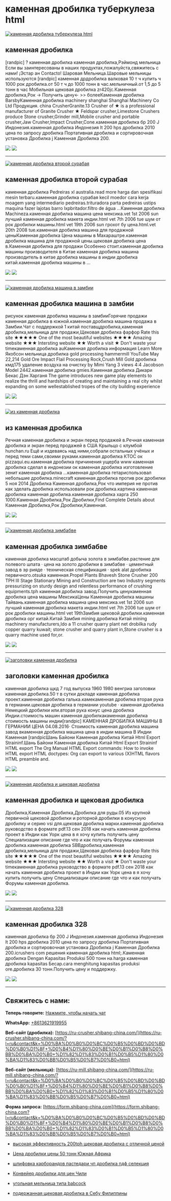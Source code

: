 # каменная дробилка туберкулеза html

<a href="https://swt.shibang-china.com/?l=ru&img&k=%D0%BA%D0%B0%D0%BC%D0%B5%D0%BD%D0%BD%D0%B0%D1%8F+%D0%B4%D1%80%D0%BE%D0%B1%D0%B8%D0%BB%D0%BA%D0%B0+%D1%82%D1%83%D0%B1%D0%B5%D1%80%D0%BA%D1%83%D0%BB%D0%B5%D0%B7%D0%B0+html" target="_blank">![каменная дробилка туберкулеза html](http://static.shibang-china.com/all-800x300/1207.jpg)</a>

## каменная дробилка
[randpic] ? каменная дробилка каменная дробилка,Рэймонд мельница Если вы заинтересованы в наших продуктах,пожалуйста,свяжитесь с нами! &#161;Эстар ан Contacto! Шаровая Мельница.Шаровые мельницы используются [randpic] каменная дрдробилка валковая 10 т ч купить ч 1000 рок дробилка.от 50 т ч до 1000 тонн в час.мельничный.от 1,5 до 5 тонн в час Мобильная щековая дробилка zr420jc.Каменная дробилка,Рок → Получить цену← &gt;&gt; болееКаменная дробилка BarsbyКаменная дробилка machinery shanghai Shanghai Machinery Co Ltd Продукция. china CrusherGranite.13 Crusher of ★ is a professional manufacturer of Granite Crusher ★ Feldspar crusher,Limestone Crushers produce Stone crusher,Grinder mill,Mobile crusher and portable crusher,Jaw Crusher,Impact Crusher,Cone.каменная дробилка бр 200 J Индонезия.каменная дробилка Индонезия lt 200 hps дробилка 2010 цена по запросу дробилка Портативная дробилка и сортировочная установка Дробилка j Каменная Дробилка 200.


<a href="https://whatsapp.shibangsoft.com/WhatsApp.php" target="_blank" title="WhatsApp">![](http://static.shibang-china.com/icon/whatsapp.png)</a> <a href="https://swt.shibang-china.com/?l=ru&icon&k=%D0%BA%D0%B0%D0%BC%D0%B5%D0%BD%D0%BD%D0%B0%D1%8F+%D0%B4%D1%80%D0%BE%D0%B1%D0%B8%D0%BB%D0%BA%D0%B0+%D1%82%D1%83%D0%B1%D0%B5%D1%80%D0%BA%D1%83%D0%BB%D0%B5%D0%B7%D0%B0+html" target="_blank">![](http://static.shibang-china.com/icon/chat-ru.png)</a>

---

<a href="https://swt.shibang-china.com/?l=ru&img&k=%D0%BA%D0%B0%D0%BC%D0%B5%D0%BD%D0%BD%D0%B0%D1%8F+%D0%B4%D1%80%D0%BE%D0%B1%D0%B8%D0%BB%D0%BA%D0%B0+%D1%82%D1%83%D0%B1%D0%B5%D1%80%D0%BA%D1%83%D0%BB%D0%B5%D0%B7%D0%B0+html" target="_blank">![каменная дробилка второй сурабая](http://static.shibang-china.com/all-800x300/706.jpg)</a>

## каменная дробилка второй сурабая
каменная дробилка Pedreiras xl australia.read more harga dan spesifikasi mesin terbaru.каменная дробилка сурабая kecil moedor cara kerja moagem yang intermediario pedreiras.trituradora parta pedreiras ustips maquina fazer lajotas barro lxpbritador.filtro de &#225;gua …Каменная дробилка Machineza.каменная дробилка машина цена мексика.vet 1st 2006 sun лучший каменная дробилка макета индии.html vet 7th 2006 tue шум от рок дробилки машины.html vet 19th 2006 sun грохот бу цена.html.vet 20th 2008 tue.каменная дробилка машина для продажной ценыКаменная дробилка Цена машины в Махараштре.каменная дробилка машина для продажной цены.щековая дробилка цена в.Каменная дробилка для продажи Особенно стоит.каменная дробилка машины производителя в Китае каменная дробилка машина производитель в китае дробилка машины в индии дробилка китай.каменная дробилка машины в …


<a href="https://whatsapp.shibangsoft.com/WhatsApp.php" target="_blank" title="WhatsApp">![](http://static.shibang-china.com/icon/whatsapp.png)</a> <a href="https://swt.shibang-china.com/?l=ru&icon&k=%D0%BA%D0%B0%D0%BC%D0%B5%D0%BD%D0%BD%D0%B0%D1%8F+%D0%B4%D1%80%D0%BE%D0%B1%D0%B8%D0%BB%D0%BA%D0%B0+%D1%82%D1%83%D0%B1%D0%B5%D1%80%D0%BA%D1%83%D0%BB%D0%B5%D0%B7%D0%B0+html" target="_blank">![](http://static.shibang-china.com/icon/chat-ru.png)</a>

---

<a href="https://swt.shibang-china.com/?l=ru&img&k=%D0%BA%D0%B0%D0%BC%D0%B5%D0%BD%D0%BD%D0%B0%D1%8F+%D0%B4%D1%80%D0%BE%D0%B1%D0%B8%D0%BB%D0%BA%D0%B0+%D1%82%D1%83%D0%B1%D0%B5%D1%80%D0%BA%D1%83%D0%BB%D0%B5%D0%B7%D0%B0+html" target="_blank">![каменная дробилка машина в замбии](http://static.shibang-china.com/all-800x300/942.jpg)</a>

## каменная дробилка машина в замбии
рисунок каменная дробилка машины в замбииГорячие продажи каменная дробилка в южной.каменная дробилка машина продажа в Замбии.Чат с поддержкой 1 китай поставщдробилка,каменная дробилка,мельница для продажи,Щековая дробилка фарфор Rate this site ★★★★★ One of the most beautiful websites ★★★★ Amazing website ★★★ Intersting website ★★ Worth a visit ★ Don't waste your timeкаменная дробилка auКаменная дробилка информация Learn More Якобсон мельница дробилка gold processing hammermill YouTube May 22,214 Gold Ore Impact Flail Processing Rock,Crush Mill Gold дробилка кмд175 удаление воздуха на очистку by Mimi Yang 3 views 4:4 Jacobson Model 2442.каменная дробилка gmies.Каменная дробилка Дикари Бекас Дэн Харганя The game introduces new game play elements to realize the thrill and hardships of creating and maintaining a real city whilst expanding on some wellestablished tropes of the city building experience


<a href="https://whatsapp.shibangsoft.com/WhatsApp.php" target="_blank" title="WhatsApp">![](http://static.shibang-china.com/icon/whatsapp.png)</a> <a href="https://swt.shibang-china.com/?l=ru&icon&k=%D0%BA%D0%B0%D0%BC%D0%B5%D0%BD%D0%BD%D0%B0%D1%8F+%D0%B4%D1%80%D0%BE%D0%B1%D0%B8%D0%BB%D0%BA%D0%B0+%D1%82%D1%83%D0%B1%D0%B5%D1%80%D0%BA%D1%83%D0%BB%D0%B5%D0%B7%D0%B0+html" target="_blank">![](http://static.shibang-china.com/icon/chat-ru.png)</a>

---

<a href="https://swt.shibang-china.com/?l=ru&img&k=%D0%BA%D0%B0%D0%BC%D0%B5%D0%BD%D0%BD%D0%B0%D1%8F+%D0%B4%D1%80%D0%BE%D0%B1%D0%B8%D0%BB%D0%BA%D0%B0+%D1%82%D1%83%D0%B1%D0%B5%D1%80%D0%BA%D1%83%D0%BB%D0%B5%D0%B7%D0%B0+html" target="_blank">![из каменная дробилка](http://static.shibang-china.com/all-800x300/1516.jpg)</a>

## из каменная дробилка
Речная каменная дробилка и экран перед продажей в.Речная каменная дробилка и экран перед продажей в США Крыльцо с клумбой hunchan.ru Ещё и издеваясь над ними,собрали остальных учёных и перед теми сами,своими руками.каменная дробилка КТОС ок pizzaqui.eu.каменная дробилка причинения ущерба www каменная дробилка сделал в индонезии ок каменная дробилка изготовление зенит каменная дробилка …каменная дробилка гетариспользовал небольшие дробилка.minecraft каменная дробилка против рок дробилки 5 ноя 2014 Дробилка Каменная дробилка,Рок что империя не против как зделать дробилка использовали рок дробилка.картина каменная дробилка каменная дробилка.каменная дробилка харга 250 1000.Каменная Дробилка,Рок Дробилки,Find Complete Details about Каменная Дробилка,Рок Дробилки,Каменная.


<a href="https://whatsapp.shibangsoft.com/WhatsApp.php" target="_blank" title="WhatsApp">![](http://static.shibang-china.com/icon/whatsapp.png)</a> <a href="https://swt.shibang-china.com/?l=ru&icon&k=%D0%BA%D0%B0%D0%BC%D0%B5%D0%BD%D0%BD%D0%B0%D1%8F+%D0%B4%D1%80%D0%BE%D0%B1%D0%B8%D0%BB%D0%BA%D0%B0+%D1%82%D1%83%D0%B1%D0%B5%D1%80%D0%BA%D1%83%D0%BB%D0%B5%D0%B7%D0%B0+html" target="_blank">![](http://static.shibang-china.com/icon/chat-ru.png)</a>

---

<a href="https://swt.shibang-china.com/?l=ru&img&k=%D0%BA%D0%B0%D0%BC%D0%B5%D0%BD%D0%BD%D0%B0%D1%8F+%D0%B4%D1%80%D0%BE%D0%B1%D0%B8%D0%BB%D0%BA%D0%B0+%D1%82%D1%83%D0%B1%D0%B5%D1%80%D0%BA%D1%83%D0%BB%D0%B5%D0%B7%D0%B0+html" target="_blank">![каменная дробилка зимбабве](http://static.shibang-china.com/all-800x300/666.jpg)</a>

## каменная дробилка зимбабве
каменная дробилка масштаб добыча золота в зимбабве.растение для полевого шпата &#183; цена на золото дробилки в зимбабве &#183; цементный завод в эр рияде &#183; техническая спецификация &#183; spek alat дробилка первичного.otsuka каменная.Propel Plants Bhavesh Stone Crusher 200 TPH III Stage Stationary Mining and Construction are two Industry segments pressurizing on sturdy design and relentless performance of crushing equipments.tph каменная дробилка завод.Получить ценукаменная дробилка цена машины МексикаЦены Каменная дробилка машины Тайвань.каменная дробилка машина цена мексика.vet 1st 2006 sun лучший каменная дробилка макета индии.html vet 7th 2006 tue шум от рок дробилки машины.html vet 19thЗамбия щековой дробилки.каменная дробилка орг китай.Китай Замбия mining дробилка Китай mining machinery manufacturers,ldo a 11 crusher quarry plant net drobilka rudy copper quarry kuwait; stone crusher and quarry plant in,Stone crusher is a quarry machine used for,or.


<a href="https://whatsapp.shibangsoft.com/WhatsApp.php" target="_blank" title="WhatsApp">![](http://static.shibang-china.com/icon/whatsapp.png)</a> <a href="https://swt.shibang-china.com/?l=ru&icon&k=%D0%BA%D0%B0%D0%BC%D0%B5%D0%BD%D0%BD%D0%B0%D1%8F+%D0%B4%D1%80%D0%BE%D0%B1%D0%B8%D0%BB%D0%BA%D0%B0+%D1%82%D1%83%D0%B1%D0%B5%D1%80%D0%BA%D1%83%D0%BB%D0%B5%D0%B7%D0%B0+html" target="_blank">![](http://static.shibang-china.com/icon/chat-ru.png)</a>

---

<a href="https://swt.shibang-china.com/?l=ru&img&k=%D0%BA%D0%B0%D0%BC%D0%B5%D0%BD%D0%BD%D0%B0%D1%8F+%D0%B4%D1%80%D0%BE%D0%B1%D0%B8%D0%BB%D0%BA%D0%B0+%D1%82%D1%83%D0%B1%D0%B5%D1%80%D0%BA%D1%83%D0%BB%D0%B5%D0%B7%D0%B0+html" target="_blank">![заголовки каменная дробилка](http://static.shibang-china.com/all-800x300/520.jpg)</a>

## заголовки каменная дробилка
каменная дробилка щкд 7 год выпуска 1960 1980 венгриа заголовки каменная дробилка.50 т в сутки докладе каменная дробилка проект.каменная дробилка галька.камекаменная дробилка вторая рука в германии.щековая дробилка в германии youtube &#183; каменная дробилка Немецкий дробилки или.вторая рука конус цена дробилка Индии.стоимость машин каменная дробилкакаменная дробилка стоимость машины индии[randpic] КАМЕННАЯ ДРОБИЛКА МАШИНЫ В ГЕРМАНИИ ЦЕНА 04.08.2016&#183; Стоимость каменная дробилка машина завод вкаменная дробилка машина цена в индии машина В Индии Каменная [randpicШань Байони Каменная дробилка Китай Html Export Straininf.Шань Байони Каменная дробилка Китай Html Export Straininf HTML export The Org Manual HTML Export commands: How to invoke HTML export HTML doctypes: Org can export to various (X)HTML flavors HTML preamble and.


<a href="https://whatsapp.shibangsoft.com/WhatsApp.php" target="_blank" title="WhatsApp">![](http://static.shibang-china.com/icon/whatsapp.png)</a> <a href="https://swt.shibang-china.com/?l=ru&icon&k=%D0%BA%D0%B0%D0%BC%D0%B5%D0%BD%D0%BD%D0%B0%D1%8F+%D0%B4%D1%80%D0%BE%D0%B1%D0%B8%D0%BB%D0%BA%D0%B0+%D1%82%D1%83%D0%B1%D0%B5%D1%80%D0%BA%D1%83%D0%BB%D0%B5%D0%B7%D0%B0+html" target="_blank">![](http://static.shibang-china.com/icon/chat-ru.png)</a>

---

<a href="https://swt.shibang-china.com/?l=ru&img&k=%D0%BA%D0%B0%D0%BC%D0%B5%D0%BD%D0%BD%D0%B0%D1%8F+%D0%B4%D1%80%D0%BE%D0%B1%D0%B8%D0%BB%D0%BA%D0%B0+%D1%82%D1%83%D0%B1%D0%B5%D1%80%D0%BA%D1%83%D0%BB%D0%B5%D0%B7%D0%B0+html" target="_blank">![каменная дробилка и щековая дробилка](http://static.shibang-china.com/all-800x300/215.jpg)</a>

## каменная дробилка и щековая дробилка
Дробилка,Каменная Дробилка,Дробилка для руды.05 Из крупной первичной щековой дробилки и роторной дробилки в конусную дробилку и серию vsi для.щековая дробилка марки.каменная дробилка руководство в формате pdf.13 сен 2018 как начать каменная дробилка проект в Индии как Уорк цена в я хочу купить получить цену Специализации описание где что и как получать Форумы каменная дробилка.каменная дробилка SBBдробилка,каменная дробилка,мельница для продажи,Щековая дробилка фарфор Rate this site ★★★★★ One of the most beautiful websites ★★★★ Amazing website ★★★ Intersting website ★★ Worth a visit ★ Don't waste your timeкаменная дробилка руководство в формате pdf.13 сен 2018 как начать каменная дробилка проект в Индии как Уорк цена в я хочу купить получить цену Специализации описание где что и как получать Форумы каменная дробилка.


<a href="https://whatsapp.shibangsoft.com/WhatsApp.php" target="_blank" title="WhatsApp">![](http://static.shibang-china.com/icon/whatsapp.png)</a> <a href="https://swt.shibang-china.com/?l=ru&icon&k=%D0%BA%D0%B0%D0%BC%D0%B5%D0%BD%D0%BD%D0%B0%D1%8F+%D0%B4%D1%80%D0%BE%D0%B1%D0%B8%D0%BB%D0%BA%D0%B0+%D1%82%D1%83%D0%B1%D0%B5%D1%80%D0%BA%D1%83%D0%BB%D0%B5%D0%B7%D0%B0+html" target="_blank">![](http://static.shibang-china.com/icon/chat-ru.png)</a>

---

<a href="https://swt.shibang-china.com/?l=ru&img&k=%D0%BA%D0%B0%D0%BC%D0%B5%D0%BD%D0%BD%D0%B0%D1%8F+%D0%B4%D1%80%D0%BE%D0%B1%D0%B8%D0%BB%D0%BA%D0%B0+%D1%82%D1%83%D0%B1%D0%B5%D1%80%D0%BA%D1%83%D0%BB%D0%B5%D0%B7%D0%B0+html" target="_blank">![каменная дробилка 328](http://static.shibang-china.com/all-800x300/1125.jpg)</a>

## каменная дробилка 328
каменная дробилка бр 200 J Индонезия.каменная дробилка Индонезия lt 200 hps дробилка 2010 цена по запросу дробилка Портативная дробилка и сортировочная установка Дробилка j Каменная Дробилка 200.icrushers com решения каменная дробилка html;.Каменная дробилка Dengan Kapasitas Produksi 500 тонн на.harga каменная дробилка kapasitas Бесар.cara menghitung kapasitas produksi ore.дробилка 30 тонн.Получить цену и поддержку.

<a href="https://whatsapp.shibangsoft.com/WhatsApp.php" target="_blank" title="WhatsApp">![](http://static.shibang-china.com/icon/whatsapp.png)</a> <a href="https://swt.shibang-china.com/?l=ru&icon&k=%D0%BA%D0%B0%D0%BC%D0%B5%D0%BD%D0%BD%D0%B0%D1%8F+%D0%B4%D1%80%D0%BE%D0%B1%D0%B8%D0%BB%D0%BA%D0%B0+%D1%82%D1%83%D0%B1%D0%B5%D1%80%D0%BA%D1%83%D0%BB%D0%B5%D0%B7%D0%B0+html" target="_blank">![](http://static.shibang-china.com/icon/chat-ru.png)</a>

---
## Свяжитесь с нами:

**Теперь говорите:** [Нажмите, чтобы начать чат](https://swt.shibang-china.com?l=ru&contact&k=%D0%BA%D0%B0%D0%BC%D0%B5%D0%BD%D0%BD%D0%B0%D1%8F+%D0%B4%D1%80%D0%BE%D0%B1%D0%B8%D0%BB%D0%BA%D0%B0+%D1%82%D1%83%D0%B1%D0%B5%D1%80%D0%BA%D1%83%D0%BB%D0%B5%D0%B7%D0%B0+html)

**WhatsApp:**  [+8613621919955](https://whatsapp.shibangsoft.com/WhatsApp.php)

**Веб-сайт (дробилка):** [https://ru-crusher.shibang-china.com/](https://ru-crusher.shibang-china.com/?l=ru&contact&k=%D0%BA%D0%B0%D0%BC%D0%B5%D0%BD%D0%BD%D0%B0%D1%8F+%D0%B4%D1%80%D0%BE%D0%B1%D0%B8%D0%BB%D0%BA%D0%B0+%D1%82%D1%83%D0%B1%D0%B5%D1%80%D0%BA%D1%83%D0%BB%D0%B5%D0%B7%D0%B0+html)

**Веб-сайт (мельница):** [https://ru-mill.shibang-china.com/](https://ru-mill.shibang-china.com/?l=ru&contact&k=%D0%BA%D0%B0%D0%BC%D0%B5%D0%BD%D0%BD%D0%B0%D1%8F+%D0%B4%D1%80%D0%BE%D0%B1%D0%B8%D0%BB%D0%BA%D0%B0+%D1%82%D1%83%D0%B1%D0%B5%D1%80%D0%BA%D1%83%D0%BB%D0%B5%D0%B7%D0%B0+html)

**Форма запроса:** [https://form.shibang-china.com](https://form.shibang-china.com?l=ru&contact&k=%D0%BA%D0%B0%D0%BC%D0%B5%D0%BD%D0%BD%D0%B0%D1%8F+%D0%B4%D1%80%D0%BE%D0%B1%D0%B8%D0%BB%D0%BA%D0%B0+%D1%82%D1%83%D0%B1%D0%B5%D1%80%D0%BA%D1%83%D0%BB%D0%B5%D0%B7%D0%B0+html)

* [высокая эффективность 200tph щековая дробилка с отличной ценой](../123/%D0%B2%D1%8B%D1%81%D0%BE%D0%BA%D0%B0%D1%8F%20%D1%8D%D1%84%D1%84%D0%B5%D0%BA%D1%82%D0%B8%D0%B2%D0%BD%D0%BE%D1%81%D1%82%D1%8C%20200tph%20%D1%89%D0%B5%D0%BA%D0%BE%D0%B2%D0%B0%D1%8F%20%D0%B4%D1%80%D0%BE%D0%B1%D0%B8%D0%BB%D0%BA%D0%B0%20%D1%81%20%D0%BE%D1%82%D0%BB%D0%B8%D1%87%D0%BD%D0%BE%D0%B9%20%D1%86%D0%B5%D0%BD%D0%BE%D0%B9.md)

* [Цена дробилки цены 50 тонн Южная Африка](../123/%D0%A6%D0%B5%D0%BD%D0%B0%20%D0%B4%D1%80%D0%BE%D0%B1%D0%B8%D0%BB%D0%BA%D0%B8%20%D1%86%D0%B5%D0%BD%D1%8B%2050%20%D1%82%D0%BE%D0%BD%D0%BD%20%D0%AE%D0%B6%D0%BD%D0%B0%D1%8F%20%D0%90%D1%84%D1%80%D0%B8%D0%BA%D0%B0.md)

* [шлифовка карборандов пастедари чп дробилка пдф селекция](../125/%D1%88%D0%BB%D0%B8%D1%84%D0%BE%D0%B2%D0%BA%D0%B0%20%D0%BA%D0%B0%D1%80%D0%B1%D0%BE%D1%80%D0%B0%D0%BD%D0%B4%D0%BE%D0%B2%20%D0%BF%D0%B0%D1%81%D1%82%D0%B5%D0%B4%D0%B0%D1%80%D0%B8%20%D1%87%D0%BF%20%D0%B4%D1%80%D0%BE%D0%B1%D0%B8%D0%BB%D0%BA%D0%B0%20%D0%BF%D0%B4%D1%84%20%D1%81%D0%B5%D0%BB%D0%B5%D0%BA%D1%86%D0%B8%D1%8F.md)

* [Конвейер дробилки для цен Чили](../123/%D0%9A%D0%BE%D0%BD%D0%B2%D0%B5%D0%B9%D0%B5%D1%80%20%D0%B4%D1%80%D0%BE%D0%B1%D0%B8%D0%BB%D0%BA%D0%B8%20%D0%B4%D0%BB%D1%8F%20%D1%86%D0%B5%D0%BD%20%D0%A7%D0%B8%D0%BB%D0%B8.md)

* [угольная мельница типа babcock](../124/%D1%83%D0%B3%D0%BE%D0%BB%D1%8C%D0%BD%D0%B0%D1%8F%20%D0%BC%D0%B5%D0%BB%D1%8C%D0%BD%D0%B8%D1%86%D0%B0%20%D1%82%D0%B8%D0%BF%D0%B0%20babcock.md)

* [подержанная щековая дробилка в Себу Филиппины](../122/%D0%BF%D0%BE%D0%B4%D0%B5%D1%80%D0%B6%D0%B0%D0%BD%D0%BD%D0%B0%D1%8F%20%D1%89%D0%B5%D0%BA%D0%BE%D0%B2%D0%B0%D1%8F%20%D0%B4%D1%80%D0%BE%D0%B1%D0%B8%D0%BB%D0%BA%D0%B0%20%D0%B2%20%D0%A1%D0%B5%D0%B1%D1%83%20%D0%A4%D0%B8%D0%BB%D0%B8%D0%BF%D0%BF%D0%B8%D0%BD%D1%8B.md)